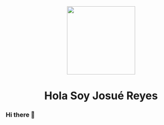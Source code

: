 <div id="header" align="center">
   <img src="https://media.giphy.com/media/qgQUggAC3Pfv687qPC/giphy.gif" width="180" frameBorder="0" class="giphy-embed" allowFullScreen />   
   <h1 align="center">Hola Soy Josué Reyes</h1>
  
</div>

### Hi there 👋

<!--
**josuered4/josuered4** is a ✨ _special_ ✨ repository because its `README.md` (this file) appears on your GitHub profile.

Here are some ideas to get you started:

- 🔭 I’m currently working on ...
- 🌱 I’m currently learning ...
- 👯 I’m looking to collaborate on ...
- 🤔 I’m looking for help with ...
- 💬 Ask me about ...
- 📫 How to reach me: ...
- 😄 Pronouns: ...
- ⚡ Fun fact: ...
-->
